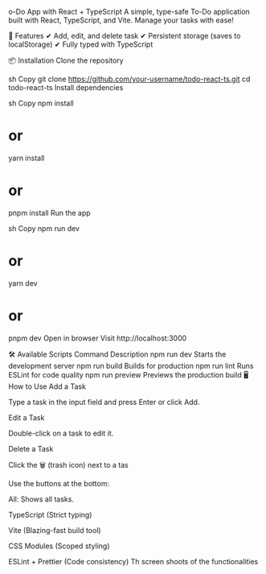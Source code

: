o-Do App with React + TypeScript
A simple, type-safe To-Do application built with React, TypeScript, and Vite. Manage your tasks with ease!

🚀 Features
✔ Add, edit, and delete task
✔ Persistent storage (saves to localStorage)
✔ Fully typed with TypeScript

📦 Installation
Clone the repository

sh
Copy
git clone https://github.com/your-username/todo-react-ts.git
cd todo-react-ts
Install dependencies

sh
Copy
npm install
# or
yarn install
# or
pnpm install
Run the app

sh
Copy
npm run dev
# or
yarn dev
# or
pnpm dev
Open in browser
Visit http://localhost:3000

🛠️ Available Scripts
Command	Description
npm run dev	Starts the development server
npm run build	Builds for production
npm run lint	Runs ESLint for code quality
npm run preview	Previews the production build
🖥️ How to Use
Add a Task

Type a task in the input field and press Enter or click Add.

Edit a Task

Double-click on a task to edit it.

Delete a Task

Click the 🗑️ (trash icon) next to a tas

Use the buttons at the bottom:

All: Shows all tasks.

TypeScript (Strict typing)

Vite (Blazing-fast build tool)

CSS Modules (Scoped styling)

ESLint + Prettier (Code consistency)
Th screen shoots of the functionalities
